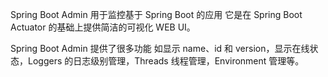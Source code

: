 Spring Boot Admin 用于监控基于 Spring Boot 的应用
它是在 Spring Boot Actuator 的基础上提供简洁的可视化 WEB UI。

Spring Boot Admin 提供了很多功能
如显示 name、id 和 version，显示在线状态，Loggers 的日志级别管理，Threads 线程管理，Environment 管理等。
